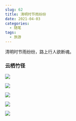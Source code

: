 ```yaml
---
slug: 62
title: 清明时节雨纷纷
date: 2021-04-03
categories: 
  - 随笔
tags: 
  - 旅游
---
```


清明时节雨纷纷，路上行人欲断魂。

### 云栖竹径

![](https://imgurl.zishu.me/images/old/2021/04/04/b2dbd256cb9c3cd65110580c9c02dbfd.png)

![](https://imgurl.zishu.me/images/old/2021/04/04/a27aeb1b582c6a0cd510a5c3ad28fd41.png)

![](https://imgurl.zishu.me/images/old/2021/04/03/5753d64ad69892c2b64de4a726f63724.png)

![](https://imgurl.zishu.me/images/old/2021/04/04/b3839222eaf37e4520e183104b876430.png)

![](https://imgurl.zishu.me/images/old/2021/04/04/c9d1b928b996ee283177be0fa246543b.png)